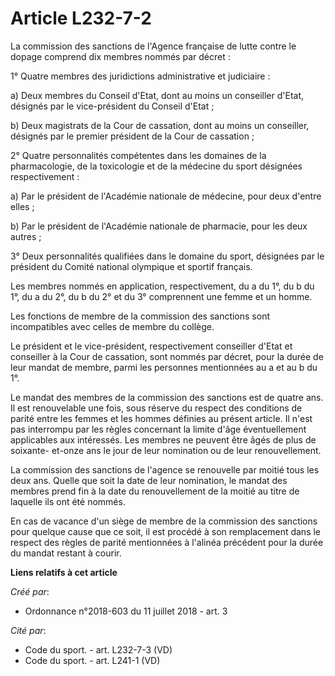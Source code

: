 # Article L232-7-2

La commission des sanctions de l'Agence française de lutte contre le dopage comprend dix membres nommés par décret :

1° Quatre membres des juridictions administrative et judiciaire :

a) Deux membres du Conseil d'Etat, dont au moins un conseiller d'Etat, désignés par le vice-président du Conseil d'Etat ;

b) Deux magistrats de la Cour de cassation, dont au moins un conseiller, désignés par le premier président de la Cour de
cassation ;

2° Quatre personnalités compétentes dans les domaines de la pharmacologie, de la toxicologie et de la médecine du sport
désignées respectivement :

a) Par le président de l'Académie nationale de médecine, pour deux d'entre elles ;

b) Par le président de l'Académie nationale de pharmacie, pour les deux autres ;

3° Deux personnalités qualifiées dans le domaine du sport, désignées par le président du Comité national olympique et sportif
français.

Les membres nommés en application, respectivement, du a du 1°, du b du 1°, du a du 2°, du b du 2° et du 3° comprennent une
femme et un homme.

Les fonctions de membre de la commission des sanctions sont incompatibles avec celles de membre du collège.

Le président et le vice-président, respectivement conseiller d'Etat et conseiller à la Cour de cassation, sont nommés par
décret, pour la durée de leur mandat de membre, parmi les personnes mentionnées au a et au b du 1°.

Le mandat des membres de la commission des sanctions est de quatre ans. Il est renouvelable une fois, sous réserve du respect
des conditions de parité entre les femmes et les hommes définies au présent article. Il n'est pas interrompu par les règles
concernant la limite d'âge éventuellement applicables aux intéressés. Les membres ne peuvent être âgés de plus de soixante-
et-onze ans le jour de leur nomination ou de leur renouvellement.

La commission des sanctions de l'agence se renouvelle par moitié tous les deux ans. Quelle que soit la date de leur
nomination, le mandat des membres prend fin à la date du renouvellement de la moitié au titre de laquelle ils ont été nommés.

En cas de vacance d'un siège de membre de la commission des sanctions pour quelque cause que ce soit, il est procédé à son
remplacement dans le respect des règles de parité mentionnées à l'alinéa précédent pour la durée du mandat restant à courir.

**Liens relatifs à cet article**

_Créé par_:

  - Ordonnance n°2018-603 du 11 juillet 2018 - art. 3

_Cité par_:

  - Code du sport. - art. L232-7-3 (VD)
  - Code du sport. - art. L241-1 (VD)
